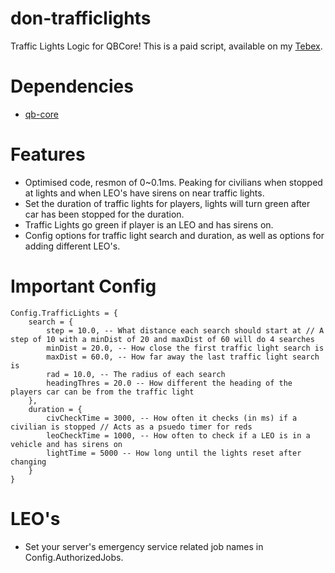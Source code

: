 # don-trafficlights
Traffic Lights Logic for QBCore! This is a paid script, available on my [Tebex](https://dons-developments.tebex.io/package/5370160).

# Dependencies
- [qb-core](https://github.com/qbcore-framework/qb-core)

# Features
- Optimised code, resmon of 0~0.1ms. Peaking for civilians when stopped at lights and when LEO's have sirens on near traffic lights.
- Set the duration of traffic lights for players, lights will turn green after car has been stopped for the duration.
- Traffic Lights go green if player is an LEO and has sirens on.
- Config options for traffic light search and duration, as well as options for adding different LEO's.

# Important Config
```
Config.TrafficLights = {
    search = {
        step = 10.0, -- What distance each search should start at // A step of 10 with a minDist of 20 and maxDist of 60 will do 4 searches
        minDist = 20.0, -- How close the first traffic light search is
        maxDist = 60.0, -- How far away the last traffic light search is
        rad = 10.0, -- The radius of each search
        headingThres = 20.0 -- How different the heading of the players car can be from the traffic light
    },
    duration = {
        civCheckTime = 3000, -- How often it checks (in ms) if a civilian is stopped // Acts as a psuedo timer for reds
        leoCheckTime = 1000, -- How often to check if a LEO is in a vehicle and has sirens on
        lightTime = 5000 -- How long until the lights reset after changing
    }
}
```
# LEO's
- Set your server's emergency service related job names in Config.AuthorizedJobs.
